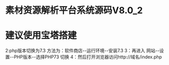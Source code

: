 # 素材资源解析平台系统源码V8.0_2
# 建议使用宝塔搭建
</p 1：先把目录上传到网站，点击设置--网站目录--运行目录设置为/public /p>
2:php版本切换为7.3   方法为：软件商店--运行环境--安装7.3
3：再进入  网站--设置--PHP版本--选择PHP73 切换
4：然后打开浏览器访问http://域名/index.php
